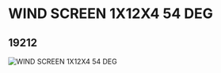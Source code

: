 # WIND SCREEN 1X12X4 54 DEG
## 19212
![WIND SCREEN 1X12X4 54 DEG](https://lc-www-live-s.legocdn.com/media/bricks/5/2/6105952.jpg)